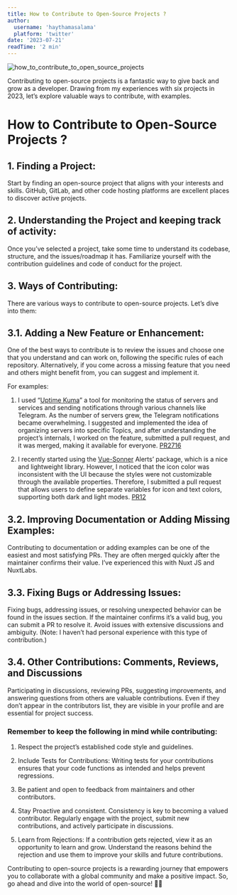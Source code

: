 ```yaml
---
title: How to Contribute to Open-Source Projects ?
author: 
  username: 'haythamasalama'
  platform: 'twitter'
date: '2023-07-21'
readTime: '2 min'
---
```


![how_to_contribute_to_open_source_projects](/articles/how_to_contribute_to_open_source_projects.png)

Contributing to open-source projects is a fantastic way to give back and grow as a developer. Drawing from my experiences with six projects in 2023, let’s explore valuable ways to contribute, with examples.

# How to Contribute to Open-Source Projects ?

## 1. Finding a Project:
Start by finding an open-source project that aligns with your interests and skills. GitHub, GitLab, and other code hosting platforms are excellent places to discover active projects.

## 2. Understanding the Project and keeping track of activity:
Once you’ve selected a project, take some time to understand its codebase, structure, and the issues/roadmap it has. Familiarize yourself with the contribution guidelines and code of conduct for the project.

## 3. Ways of Contributing:
There are various ways to contribute to open-source projects. Let’s dive into them:

## 3.1. Adding a New Feature or Enhancement:

One of the best ways to contribute is to review the issues and choose one that you understand and can work on, following the specific rules of each repository. Alternatively, if you come across a missing feature that you need and others might benefit from, you can suggest and implement it.

For examples:


1. I used “[Uptime Kuma](https://github.com/louislam/uptime-kuma)” a tool for monitoring the status of servers and services and sending notifications through various channels like Telegram. As the number of servers grew, the Telegram notifications became overwhelming. I suggested and implemented the idea of organizing servers into specific Topics, and after understanding the project’s internals, I worked on the feature, submitted a pull request, and it was merged, making it available for everyone. [PR2716](https://github.com/louislam/uptime-kuma/pull/2716)


2. I recently started using the [Vue-Sonner](https://github.com/xiaoluoboding/vue-sonner) Alerts’ package, which is a nice and lightweight library. However, I noticed that the icon color was inconsistent with the UI because the styles were not customizable through the available properties. Therefore, I submitted a pull request that allows users to define separate variables for icon and text colors, supporting both dark and light modes. [PR12](https://github.com/xiaoluoboding/vue-sonner/pull/12)

## 3.2. Improving Documentation or Adding Missing Examples:
Contributing to documentation or adding examples can be one of the easiest and most satisfying PRs. They are often merged quickly after the maintainer confirms their value. I’ve experienced this with Nuxt JS and NuxtLabs.

## 3.3. Fixing Bugs or Addressing Issues:
Fixing bugs, addressing issues, or resolving unexpected behavior can be found in the issues section. If the maintainer confirms it’s a valid bug, you can submit a PR to resolve it. Avoid issues with extensive discussions and ambiguity. (Note: I haven’t had personal experience with this type of contribution.)

## 3.4. Other Contributions: Comments, Reviews, and Discussions
Participating in discussions, reviewing PRs, suggesting improvements, and answering questions from others are valuable contributions. Even if they don’t appear in the contributors list, they are visible in your profile and are essential for project success.

### Remember to keep the following in mind while contributing:

1. Respect the project’s established code style and guidelines.

2. Include Tests for Contributions: Writing tests for your contributions ensures that your code functions as intended and helps prevent regressions.

3. Be patient and open to feedback from maintainers and other contributors.

4. Stay Proactive and consistent. Consistency is key to becoming a valued contributor. Regularly engage with the project, submit new contributions, and actively participate in discussions.

5. Learn from Rejections: If a contribution gets rejected, view it as an opportunity to learn and grow. Understand the reasons behind the rejection and use them to improve your skills and future contributions.

Contributing to open-source projects is a rewarding journey that empowers you to collaborate with a global community and make a positive impact. So, go ahead and dive into the world of open-source! 🚀✨
